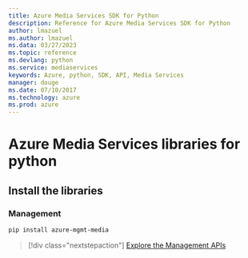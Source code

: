 ```yaml
---
title: Azure Media Services SDK for Python
description: Reference for Azure Media Services SDK for Python
author: lmazuel
ms.author: lmazuel
ms.data: 03/27/2023
ms.topic: reference
ms.devlang: python
ms.service: mediaservices
keywords: Azure, python, SDK, API, Media Services
manager: douge
ms.date: 07/10/2017
ms.technology: azure
ms.prod: azure
---
```

# Azure Media Services libraries for python

## Install the libraries


### Management

```bash
pip install azure-mgmt-media
```
> [!div class="nextstepaction"]
> [Explore the Management APIs](/python/api/overview/azure/mediaservices/management)